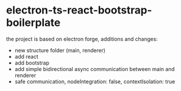 # electron-ts-react-bootstrap-boilerplate
the project is based on electron forge, additions and changes:
- new structure folder (main, renderer)
- add react
- add bootstrap
- add simple bidirectional async communication between main and renderer
- safe communication, nodeIntegration: false, contextIsolation: true
